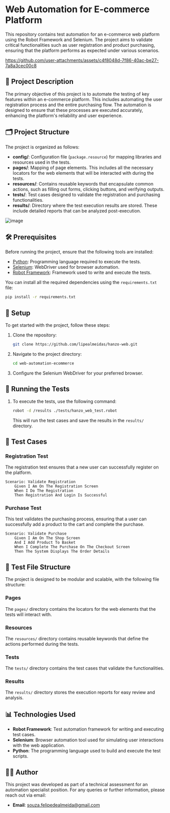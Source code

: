 # Web Automation for E-commerce Platform

This repository contains test automation for an e-commerce web platform using the Robot Framework and Selenium. The project aims to validate critical functionalities such as user registration and product purchasing, ensuring that the platform performs as expected under various scenarios.

https://github.com/user-attachments/assets/c4f8048d-7f86-40ac-be27-7a8a3cec00c8


## 📜 Project Description

The primary objective of this project is to automate the testing of key features within an e-commerce platform. This includes automating the user registration process and the entire purchasing flow. The automation is designed to ensure that these processes are executed accurately, enhancing the platform's reliability and user experience.

## 🗂️ Project Structure

The project is organized as follows:

- **config/**: Configuration file (`package.resource`) for mapping libraries and resources used in the tests.
- **pages/**: Mapping of page elements. This includes all the necessary locators for the web elements that will be interacted with during the tests.
- **resources/**: Contains reusable keywords that encapsulate common actions, such as filling out forms, clicking buttons, and verifying outputs.
- **tests/**: Test cases designed to validate the registration and purchasing functionalities.
- **results/**: Directory where the test execution results are stored. These include detailed reports that can be analyzed post-execution.

![image](https://github.com/user-attachments/assets/37381a80-b44e-4d5b-a8b1-0e0f431c32c5)


## 🛠️ Prerequisites

Before running the project, ensure that the following tools are installed:

- [Python](https://www.python.org/downloads/): Programming language required to execute the tests.
- [Selenium](https://www.selenium.dev/): WebDriver used for browser automation.
- [Robot Framework](https://robotframework.org/): Framework used to write and execute the tests.

You can install all the required dependencies using the `requirements.txt` file:

```bash
pip install -r requirements.txt
```

## 🔧 Setup

To get started with the project, follow these steps:

1. Clone the repository:
    ```bash
    git clone https://github.com/lipealmeidas/hanzo-web.git
    ```
2. Navigate to the project directory:
    ```bash
    cd web-automation-ecommerce
    ```
3. Configure the Selenium WebDriver for your preferred browser.

## 🚀 Running the Tests

1. To execute the tests, use the following command:
    ```bash
    robot -d /results ./tests/hanzo_web_test.robot
    ```
   This will run the test cases and save the results in the `results/` directory.

## 📝 Test Cases

### Registration Test
The registration test ensures that a new user can successfully register on the platform.

```robot
Scenario: Validate Registration
    Given I Am On The Registration Screen
    When I Do The Registration
    Then Registration And Login Is Successful
```

### Purchase Test
This test validates the purchasing process, ensuring that a user can successfully add a product to the cart and complete the purchase.

```robot
Scenario: Validate Purchase
    Given I Am On The Shop Screen
    And I Add Product To Basket
    When I Complete The Purchase On The Checkout Screen
    Then The System Displays The Order Details
```

## 📝 Test File Structure

The project is designed to be modular and scalable, with the following file structure:

### Pages
The `pages/` directory contains the locators for the web elements that the tests will interact with.

### Resources
The `resources/` directory contains reusable keywords that define the actions performed during the tests.

### Tests
The `tests/` directory contains the test cases that validate the functionalities.

### Results
The `results/` directory stores the execution reports for easy review and analysis.

## 📊 Technologies Used

- **Robot Framework**: Test automation framework for writing and executing test cases.
- **Selenium**: Browser automation tool used for simulating user interactions with the web application.
- **Python**: The programming language used to build and execute the test scripts.

## 🧑‍💻 Author

This project was developed as part of a technical assessment for an automation specialist position. For any queries or further information, please reach out via email:

- **Email**: [souza.felipedealmeida@gmail.com](mailto:souza.felipedealmeida@gmail.com)
